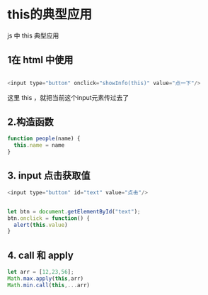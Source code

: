 # this的典型应用

js 中 this 典型应用

##  1在 html 中使用

```js

<input type="button" onclick="showInfo(this)" value="点一下"/>
```

这里 this ，就把当前这个input元素传过去了

## 2.构造函数
```js
function people(name) {
  this.name = name
}
```

## 3. input 点击获取值

```js
<input type="button" id="text" value="点击"/>


let btn = document.getElementById("text");
btn.onclick = function() {
  alert(this.value)
}
```


## 4. call 和 apply

```js
let arr = [12,23,56];
Math.max.apply(this,arr)
Math.min.call(this,...arr)
```
